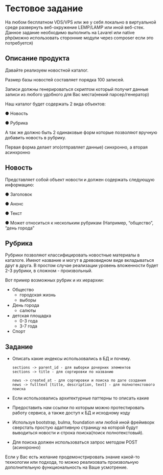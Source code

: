 # Тестовое задание

На любом бесплатном VDS/VPS или же у себя локально в виртуальной среде развернуть веб-окружение LEMP/LAMP или иной веб-стек. Данное задание необходимо выполнить на  Lavarel или native php(можно использовать сторонние модули через composer если это потребуется)

## Описание продукта
Давайте реализуем новостной каталог.

Размер базы новостей составляет порядка 100 записей.

Записи должны генерироваться скриптом который получит данные записи из любого удобного для Вас места(некий парсер/генератор)

Наш каталог будет содержать 2 вида объектов:

● Новость

● Рубрика

А так же должно быть 2 одинаковые форм которые позволяют вручную добавить новость в рубрику.

Первая форма делает это(отправляет данные) синхронно, а вторая асинхронно

## Новость
Представляет собой объект новости и должен содержать следующую информацию:

● Заголовок

● Анонс

● Текст

● Может относиться к нескольким рубрикам (Например, “общество”, “день города”

## Рубрика
Рубрики позволяют классифицировать новостные материалы в каталоге. Имеют название и могут в древовидном виде вкладываться друг в друга. В простом случае реализации уровень вложенности будет 2-3 рубрики, в сложном - произвольный.

Вот пример возможных рубрик и их иерархии:

- Общество
  - городская жизнь
  - выборы
- День города
  - салюты
- детская площадка
  - 0-3 года
  - 3-7 года
- Спорт

## Задание
- Описать какие индексы использовались в БД и почему.

      sections -> parent_id - для выборки дочерних элементов
      sections -> title - для сортировки по названию

      news -> created_at - для сортировки и поиска по дате создания
      news -> fulltext [title, description, text] - для полнотекстового поиска

- Если использовались архитектурные паттерны то описать какие

- Предоставить нам ссылки по которым можно протестировать работу сервиса, а также доступ к БД и исходному коду

- Используя bootstrap, bulma, foundation или любой иной фреймворк сверстать простую адаптивную страницу на которой будут выводиться новости и строка поиска(поиск полнотекстовый).

- Для поиска должен использоваться запрос методом POST (асинхронно)

Если у Вас есть желание продемонстрировать знание какой-то технологии или
подхода, то можно реализовать произвольную дополнительную функциональность на Ваше усмотрение.

